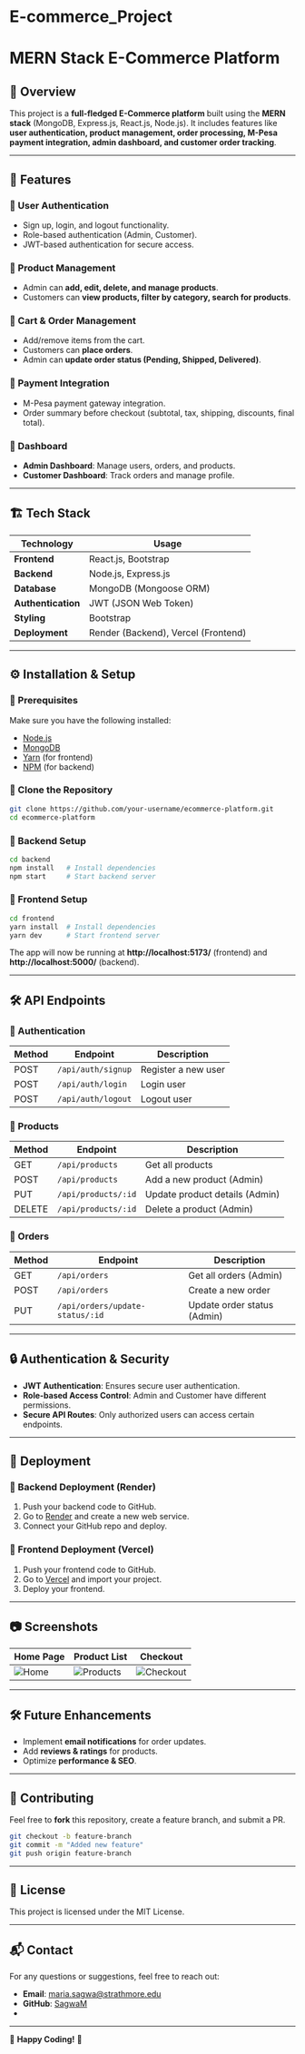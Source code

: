 # E-commerce_Project
# MERN Stack E-Commerce Platform

## 📌 Overview
This project is a **full-fledged E-Commerce platform** built using the **MERN stack** (MongoDB, Express.js, React.js, Node.js). It includes features like **user authentication, product management, order processing, M-Pesa payment integration, admin dashboard, and customer order tracking**.

---

## 🚀 Features
### 🔹 User Authentication
- Sign up, login, and logout functionality.
- Role-based authentication (Admin, Customer).
- JWT-based authentication for secure access.

### 🔹 Product Management
- Admin can **add, edit, delete, and manage products**.
- Customers can **view products, filter by category, search for products**.

### 🔹 Cart & Order Management
- Add/remove items from the cart.
- Customers can **place orders**.
- Admin can **update order status (Pending, Shipped, Delivered)**.

### 🔹 Payment Integration
- M-Pesa payment gateway integration.
- Order summary before checkout (subtotal, tax, shipping, discounts, final total).

### 🔹 Dashboard
- **Admin Dashboard**: Manage users, orders, and products.
- **Customer Dashboard**: Track orders and manage profile.

---

## 🏗️ Tech Stack
| Technology     | Usage |
|---------------|----------------|
| **Frontend**  | React.js, Bootstrap |
| **Backend**   | Node.js, Express.js |
| **Database**  | MongoDB (Mongoose ORM) |
| **Authentication** | JWT (JSON Web Token) |
| **Styling** | Bootstrap |
| **Deployment** | Render (Backend), Vercel (Frontend) |

---

## ⚙️ Installation & Setup

### 🔸 Prerequisites
Make sure you have the following installed:
- [Node.js](https://nodejs.org/)
- [MongoDB](https://www.mongodb.com/)
- [Yarn](https://yarnpkg.com/) (for frontend)
- [NPM](https://www.npmjs.com/) (for backend)

### 🔹 Clone the Repository
```bash
git clone https://github.com/your-username/ecommerce-platform.git
cd ecommerce-platform
```

### 🔹 Backend Setup
```bash
cd backend
npm install   # Install dependencies
npm start     # Start backend server
```

### 🔹 Frontend Setup
```bash
cd frontend
yarn install  # Install dependencies
yarn dev      # Start frontend server
```

The app will now be running at **http://localhost:5173/** (frontend) and **http://localhost:5000/** (backend).

---

## 🛠️ API Endpoints
### 🔹 Authentication
| Method | Endpoint | Description |
|--------|-------------------------|-------------|
| POST | `/api/auth/signup` | Register a new user |
| POST | `/api/auth/login` | Login user |
| POST | `/api/auth/logout` | Logout user |

### 🔹 Products
| Method | Endpoint | Description |
|--------|-------------------------|-------------|
| GET | `/api/products` | Get all products |
| POST | `/api/products` | Add a new product (Admin) |
| PUT | `/api/products/:id` | Update product details (Admin) |
| DELETE | `/api/products/:id` | Delete a product (Admin) |

### 🔹 Orders
| Method | Endpoint | Description |
|--------|-------------------------|-------------|
| GET | `/api/orders` | Get all orders (Admin) |
| POST | `/api/orders` | Create a new order |
| PUT | `/api/orders/update-status/:id` | Update order status (Admin) |

---

## 🔒 Authentication & Security
- **JWT Authentication**: Ensures secure user authentication.
- **Role-based Access Control**: Admin and Customer have different permissions.
- **Secure API Routes**: Only authorized users can access certain endpoints.

---

## 🚀 Deployment
### 🔹 Backend Deployment (Render)
1. Push your backend code to GitHub.
2. Go to [Render](https://render.com/) and create a new web service.
3. Connect your GitHub repo and deploy.

### 🔹 Frontend Deployment (Vercel)
1. Push your frontend code to GitHub.
2. Go to [Vercel](https://vercel.com/) and import your project.
3. Deploy your frontend.

---

## 📷 Screenshots
| Home Page | Product List | Checkout |
|-----------|-------------|----------|
| ![Home](screenshots/home.png) | ![Products](screenshots/products.png) | ![Checkout](screenshots/checkout.png) |

---

## 🛠️ Future Enhancements
- Implement **email notifications** for order updates.
- Add **reviews & ratings** for products.
- Optimize **performance & SEO**.

---

## 🙌 Contributing
Feel free to **fork** this repository, create a feature branch, and submit a PR.

```bash
git checkout -b feature-branch
git commit -m "Added new feature"
git push origin feature-branch
```

---

## 📝 License
This project is licensed under the MIT License.

---

## 📬 Contact
For any questions or suggestions, feel free to reach out:
- **Email**: maria.sagwa@strathmore.edu
- **GitHub**: [SagwaM]([https://github.com/your-username](https://github.com/SagwaM))
- 

---

🚀 **Happy Coding!** 🎉

